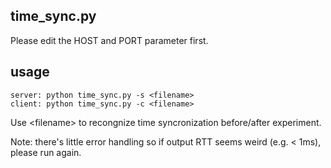 ## time_sync.py

Please edit the HOST and PORT parameter first.

## usage
```
server: python time_sync.py -s <filename>
client: python time_sync.py -c <filename>
```

Use \<filename\> to recongnize time syncronization before/after experiment.

Note: there's little error handling so if output RTT seems weird (e.g. \< 1ms), please run again.
